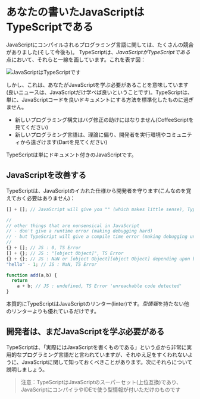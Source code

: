 # あなたの書いたJavaScriptはTypeScriptである

JavaScriptにコンパイルされるプログラミング言語に関しては、たくさんの競合がありました(そして今後も)。 TypeScriptは、*JavaScriptがTypeScriptである*点において、それらと一線を画しています。これを表す図：

![JavaScriptはTypeScriptです](https://raw.githubusercontent.com/basarat/typescript-book/master/images/venn.png)

しかし、これは、あなたがJavaScriptを学ぶ必要があることを意味しています(良いニュースは、JavaScriptだけ学べば良いということです)。TypeScriptは、単に、JavaScriptコードを良いドキュメントにする方法を標準化したものに過ぎません。

* 新しいプログラミング構文はバグ修正の助けにはなりません(CoffeeScriptを見てください)
* 新しいプログラミング言語は、理論に偏り、開発者を実行環境やコミュニティから遠ざけます(Dartを見てください)

TypeScriptは単にドキュメント付きのJavaScriptです。

## JavaScriptを改善する

TypeScriptは、JavaScriptのイカれた仕様から開発者を守ります(こんなのを覚えておく必要はありません)：

```ts
[] + []; // JavaScript will give you "" (which makes little sense), TypeScript will error

//
// other things that are nonsensical in JavaScript
// - don't give a runtime error (making debugging hard)
// - but TypeScript will give a compile time error (making debugging unnecessary)
//
{} + []; // JS : 0, TS Error
[] + {}; // JS : "[object Object]", TS Error
{} + {}; // JS : NaN or [object Object][object Object] depending upon browser, TS Error
"hello" - 1; // JS : NaN, TS Error

function add(a,b) {
  return
    a + b; // JS : undefined, TS Error 'unreachable code detected'
}
```

本質的にTypeScriptはJavaScriptのリンター(linter)です。*型情報*を持たない他のリンターよりも優れているだけです。

## 開発者は、まだJavaScriptを学ぶ必要がある

TypeScriptは、「実際にはJavaScriptを書くものである」という点から非常に実用的なプログラミング言語だと言われていますが、それゆえ足をすくわれないように、JavaScriptに関して知っておくべきことがあります。次にそれらについて説明しましょう。

> 注意：TypeScriptはJavaScriptのスーパーセット(上位互換)であり、JavaScriptにコンパイラやIDEで使う型情報が付いただけのものです
